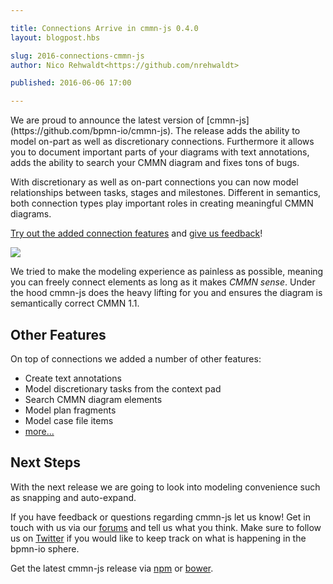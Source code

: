 ```yaml
---

title: Connections Arrive in cmmn-js 0.4.0
layout: blogpost.hbs

slug: 2016-connections-cmmn-js
author: Nico Rehwaldt<https://github.com/nrehwaldt>

published: 2016-06-06 17:00

---
```



<p class="introduction">
  We are proud to announce the latest version of [cmmn-js](https://github.com/bpmn-io/cmmn-js).
  The release adds the ability to model on-part as well as discretionary connections.
  Furthermore it allows you to document important parts of your diagrams with text annotations, adds the ability to search your CMMN diagram and fixes tons of bugs.
</p>

<!-- continue -->

With discretionary as well as on-part connections you can now model relationships between tasks, stages and milestones. Different in semantics, both connection types play important roles in creating meaningful CMMN diagrams.

[Try out the added connection features](http://demo.bpmn.io/cmmn/s/claims-file) and [give us feedback](https://forum.bpmn.io/c/users)!

<div class="figure">
  <a href="http://demo.bpmn.io/cmmn/s/claims-file">
    <img src="{{ assets }}/attachments/blog/2016/009-cmmn-connections.png">
  </a>
</div>

We tried to make the modeling experience as painless as possible, meaning you can freely connect elements as long as it makes _CMMN sense_. Under the hood cmmn-js does the heavy lifting for you and ensures the diagram is semantically correct CMMN 1.1.


## Other Features

On top of connections we added a number of other features:

* Create text annotations
* Model discretionary tasks from the context pad
* Search CMMN diagram elements
* Model plan fragments
* Model case file items
* [more...](https://github.com/bpmn-io/cmmn-js/issues?q=milestone%3A%22C02+-+Full+CMMN+Modeling+Support%22)


## Next Steps

With the next release we are going to look into modeling convenience such as snapping and auto-expand.

If you have feedback or questions regarding cmmn-js let us know! Get in touch with us via our [forums](https://forum.bpmn.io) and tell us what you think. Make sure to follow us on [Twitter](https://twitter.com/bpmn_io) if you would like to keep track on what is happening in the bpmn-io sphere.

Get the latest cmmn-js release via [npm](https://www.npmjs.com/package/cmmn-js) or [bower](https://github.com/bpmn-io/bower-cmmn-js).
